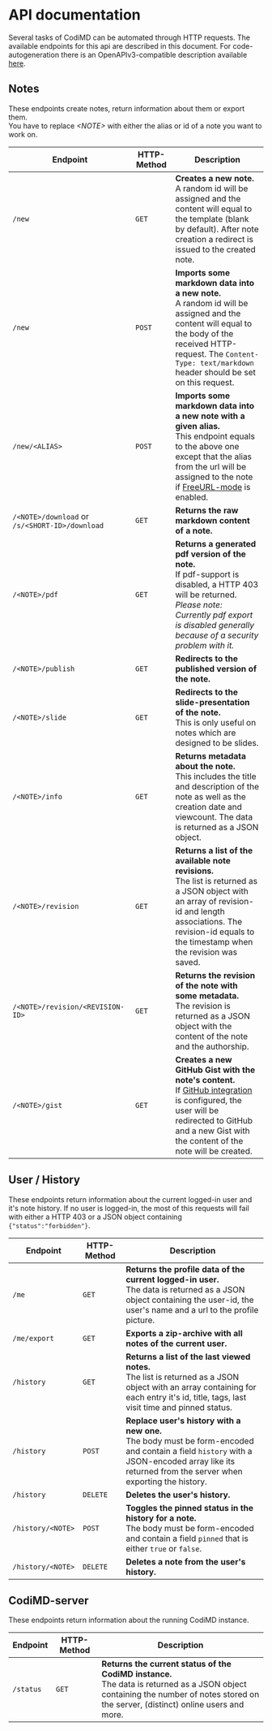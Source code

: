 # API documentation
Several tasks of CodiMD can be automated through HTTP requests.
The available endpoints for this api are described in this document.
For code-autogeneration there is an OpenAPIv3-compatible description available [here](/dev/openapi.yml ':ignore').

## Notes
These endpoints create notes, return information about them or export them.  
You have to replace _\<NOTE\>_ with either the alias or id of a note you want to work on. 

| Endpoint | HTTP-Method | Description |
|---|---|---|
| `/new` | `GET` | **Creates a new note.**<br>A random id will be assigned and the content will equal to the template (blank by default). After note creation a redirect is issued to the created note. |
| `/new` | `POST` | **Imports some markdown data into a new note.**<br>A random id will be assigned and the content will equal to the body of the received HTTP-request. The `Content-Type: text/markdown` header should be set on this request. |
| `/new/<ALIAS>` | `POST` | **Imports some markdown data into a new note with a given alias.**<br>This endpoint equals to the above one except that the alias from the url will be assigned to the note if [FreeURL-mode](../configuration-env-vars.md#users-and-privileges) is enabled. |
| `/<NOTE>/download` or `/s/<SHORT-ID>/download` | `GET` | **Returns the raw markdown content of a note.** |
| `/<NOTE>/pdf` | `GET` | **Returns a generated pdf version of the note.**<br>If pdf-support is disabled, a HTTP 403 will be returned.<br>_Please note: Currently pdf export is disabled generally because of a security problem with it._ |
| `/<NOTE>/publish` | `GET` | **Redirects to the published version of the note.** |
| `/<NOTE>/slide` | `GET` | **Redirects to the slide-presentation of the note.**<br>This is only useful on notes which are designed to be slides. |
| `/<NOTE>/info` | `GET` | **Returns metadata about the note.**<br>This includes the title and description of the note as well as the creation date and viewcount. The data is returned as a JSON object. |
| `/<NOTE>/revision` | `GET` | **Returns a list of the available note revisions.**<br>The list is returned as a JSON object with an array of revision-id and length associations. The revision-id equals to the timestamp when the revision was saved. |
| `/<NOTE>/revision/<REVISION-ID>` | `GET` | **Returns the revision of the note with some metadata.**<br>The revision is returned as a JSON object with the content of the note and the authorship. |
| `/<NOTE>/gist` | `GET` | **Creates a new GitHub Gist with the note's content.**<br>If [GitHub integration](../configuration-env-vars.md#github-login) is configured, the user will be redirected to GitHub and a new Gist with the content of the note will be created. |

## User / History
These endpoints return information about the current logged-in user and it's note history. If no user is logged-in, the most of this requests will fail with either a HTTP 403 or a JSON object containing `{"status":"forbidden"}`.

| Endpoint | HTTP-Method | Description |
|---|---|---|
| `/me` | `GET` | **Returns the profile data of the current logged-in user.**<br>The data is returned as a JSON object containing the user-id, the user's name and a url to the profile picture. |
| `/me/export` | `GET` | **Exports a zip-archive with all notes of the current user.** |
| `/history` | `GET` | **Returns a list of the last viewed notes.**<br>The list is returned as a JSON object with an array containing for each entry it's id, title, tags, last visit time and pinned status. |
| `/history` | `POST` | **Replace user's history with a new one.**<br>The body must be form-encoded and contain a field `history` with a JSON-encoded array like its returned from the server when exporting the history. |
| `/history` | `DELETE` | **Deletes the user's history.** |
| `/history/<NOTE>` | `POST` | **Toggles the pinned status in the history for a note.**<br>The body must be form-encoded and contain a field `pinned` that is either `true` or `false`.
| `/history/<NOTE>` | `DELETE` | **Deletes a note from the user's history.** |


## CodiMD-server
These endpoints return information about the running CodiMD instance.

| Endpoint | HTTP-Method | Description |
|---|---|---|
| `/status` | `GET` | **Returns the current status of the CodiMD instance.**<br>The data is returned as a JSON object containing the number of notes stored on the server, (distinct) online users and more. |
